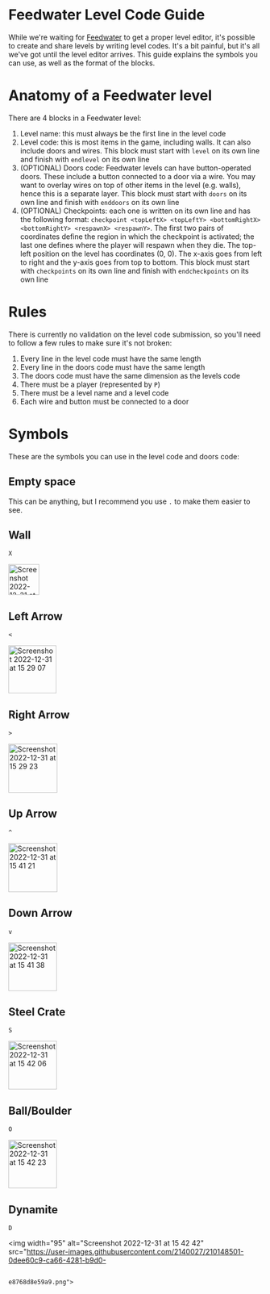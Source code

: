 # Feedwater Level Code Guide

While we're waiting for [Feedwater](https://jamesbrill.itch.io/feedwater) to get a proper level editor, it's possible to create and share levels by writing level codes. It's a bit painful, but it's all we've got until the level editor arrives. This guide explains the symbols you can use, as well as the format of the blocks.

# Anatomy of a Feedwater level

There are 4 blocks in a Feedwater level:
1. Level name: this must always be the first line in the level code
2. Level code: this is most items in the game, including walls. It can also include doors and wires. This block must start with `level` on its own line and finish with `endlevel` on its own line
3. (OPTIONAL) Doors code: Feedwater levels can have button-operated doors. These include a button connected to a door via a wire. You may want to overlay wires on top of other items in the level (e.g. walls), hence this is a separate layer. This block must start with `doors` on its own line and finish with `enddoors` on its own line
4. (OPTIONAL) Checkpoints: each one is written on its own line and has the following format: `checkpoint <topLeftX> <topLeftY> <bottomRightX> <bottomRightY> <respawnX> <respawnY>`. The first two pairs of coordinates define the region in which the checkpoint is activated; the last one defines where the player will respawn when they die. The top-left position on the level has coordinates (0, 0). The x-axis goes from left to right and the y-axis goes from top to bottom. This block must start with `checkpoints` on its own line and finish with `endcheckpoints` on its own line

# Rules

There is currently no validation on the level code submission, so you'll need to follow a few rules to make sure it's not broken:
1. Every line in the level code must have the same length
2. Every line in the doors code must have the same length
3. The doors code must have the same dimension as the levels code
4. There must be a player (represented by `P`)
5. There must be a level name and a level code
6. Each wire and button must be connected to a door

# Symbols

These are the symbols you can use in the level code and doors code:

## Empty space

This can be anything, but I recommend you use `.` to make them easier to see.

## Wall

`X`

<img width="61" alt="Screenshot 2022-12-31 at 15 28 25" src="https://user-images.githubusercontent.com/2140027/210142847-e197d446-c317-4e1e-898f-13ad539a915d.png">

## Left Arrow

`<`

<img width="95" alt="Screenshot 2022-12-31 at 15 29 07" src="https://user-images.githubusercontent.com/2140027/210143157-cb0eadbb-4baf-4e41-a3ca-4e138a14474d.png">

## Right Arrow

`>`

<img width="97" alt="Screenshot 2022-12-31 at 15 29 23" src="https://user-images.githubusercontent.com/2140027/210143273-f43d03c7-1bff-4a7d-9b4b-ef465fd350e1.png">

## Up Arrow

`^`

<img width="97" alt="Screenshot 2022-12-31 at 15 41 21" src="https://user-images.githubusercontent.com/2140027/210147988-d42803da-bf39-4552-a9eb-941612780732.png">

## Down Arrow

`v`

<img width="96" alt="Screenshot 2022-12-31 at 15 41 38" src="https://user-images.githubusercontent.com/2140027/210148073-0ed56786-9303-4c8b-9c7f-fa51980898ad.png">

## Steel Crate

`S`

<img width="96" alt="Screenshot 2022-12-31 at 15 42 06" src="https://user-images.githubusercontent.com/2140027/210148251-bf963068-7ee6-4865-84fc-374020b0a23b.png">

## Ball/Boulder

`O`

<img width="96" alt="Screenshot 2022-12-31 at 15 42 23" src="https://user-images.githubusercontent.com/2140027/210148370-ff0a18d5-b5df-4c8c-bee0-940b6ff451df.png">

## Dynamite

`D`

<img width="95" alt="Screenshot 2022-12-31 at 15 42 42" src="https://user-images.githubusercontent.com/2140027/210148501-0dee60c9-ca66-4281-b9d0-
                                                             
                                                             e8768d8e59a9.png">


